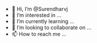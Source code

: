 - 👋 Hi, I’m @Surendharvj
- 👀 I’m interested in ...
- 🌱 I’m currently learning ...
- 💞️ I’m looking to collaborate on ...
- 📫 How to reach me ...

<!---
Surendharvj/Surendharvj is a ✨ special ✨ repository because its `README.md` (this file) appears on your GitHub profile.
You can click the Preview link to take a look at your changes.
--->
